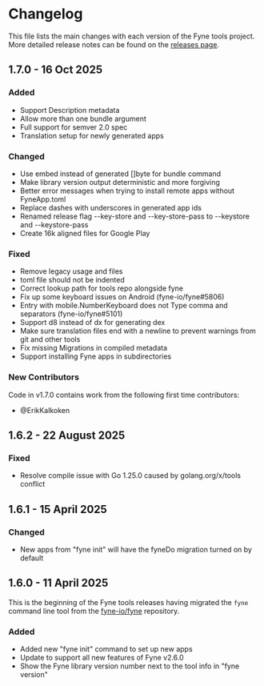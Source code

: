# Changelog

This file lists the main changes with each version of the Fyne tools project.
More detailed release notes can be found on the [releases page](https://github.com/fyne-io/tools/releases).

## 1.7.0 - 16 Oct 2025

### Added

* Support Description metadata
* Allow more than one bundle argument
* Full support for semver 2.0 spec
* Translation setup for newly generated apps

### Changed

* Use embed instead of generated []byte for bundle command
* Make library version output deterministic and more forgiving
* Better error messages when trying to install remote apps without FyneApp.toml
* Replace dashes with underscores in generated app ids
* Renamed release flag --key-store and --key-store-pass to --keystore and --keystore-pass
* Create 16k aligned files for Google Play

### Fixed

* Remove legacy usage and files
* toml file should not be indented
* Correct lookup path for tools repo alongside fyne
* Fix up some keyboard issues on Android (fyne-io/fyne#5806)
* Entry with mobile.NumberKeyboard does not Type comma and separators (fyne-io/fyne#5101)
* Support d8 instead of dx for generating dex
* Make sure translation files end with a newline to prevent warnings from git and other tools
* Fix missing Migrations in compiled metadata
* Support installing Fyne apps in subdirectories

### New Contributors

Code in v1.7.0 contains work from the following first time contributors:

* @ErikKalkoken


## 1.6.2 - 22 August 2025

### Fixed

* Resolve compile issue with Go 1.25.0 caused by golang.org/x/tools conflict


## 1.6.1 - 15 April 2025

### Changed

 * New apps from "fyne init" will have the fyneDo migration turned on by default


## 1.6.0 - 11 April 2025

This is the beginning of the Fyne tools releases having migrated the `fyne` command line
tool from the [fyne-io/fyne](/fyne-io/fyne) repository.

### Added

 * Added new "fyne init" command to set up new apps
 * Update to support all new features of Fyne v2.6.0
 * Show the Fyne library version number next to the tool info in "fyne version"

